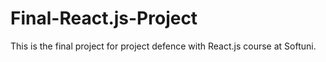 # Final-React.js-Project
This is the final project for project defence with React.js course at Softuni.
